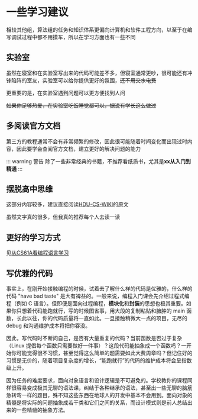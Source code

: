 # 一些学习建议
相较其他组，算法组的任务和知识体系更偏向计算机和软件工程方向，以至于在编写调试过程中都不用摸车，所以在学习方面也有一些不同

## 实验室
虽然在寝室和在实验室写出来的代码可能差不多，但寝室通常更吵，很可能还有冲锋陷阵的室友，实验室可以给你提供更好的氛围，~~还不用交水电费~~

更重要的是，在实验室遇到问题可以更方便找到人问

~~如果你足够热爱，在实验室吃饭睡觉都可以，据说有学长这么做过~~

## 多阅读官方文档
第三方的教程通常不会有非常频繁的修改，因此很可能随着时间变化而出现过时内容，因此要学会查阅官方文档，建立更好的解决问题的能力

::: warning 警告
除了一些非常经典的书籍，不推荐看纸质书，尤其是**xx从入门到精通**
:::

## 摆脱高中思维
这部分内容较多，建议直接阅读[HDU-CS-WIKI](https://hdu-cs.wiki/2.%E9%AB%98%E6%95%88%E5%AD%A6%E4%B9%A0/2.1%E9%AB%98%E6%95%88%E7%9A%84%E5%89%8D%E6%8F%90%EF%BC%9A%E6%91%86%E8%84%B1%E9%AB%98%E4%B8%AD%E6%80%9D%E7%BB%B4)的原文

虽然文字真的很多，但我真的推荐每个人去读一读

## 更好的学习方式
见[从CS61A看编程语言学习](https://hdu-cs.wiki/3.%E7%BC%96%E7%A8%8B%E6%80%9D%E7%BB%B4%E4%BD%93%E7%B3%BB%E6%9E%84%E5%BB%BA/3.6.1%E4%BB%8ECS61A%E7%9C%8B%E7%BC%96%E7%A8%8B%E8%AF%AD%E8%A8%80%E5%AD%A6%E4%B9%A0#%E9%94%99%E8%AF%AF%E7%9A%84%E5%AD%A6%E4%B9%A0%E6%96%B9%E5%BC%8F)

## 写优雅的代码
事实上，在刚开始接触编程的时候，试着去了解什么样的代码是优雅的，什么样的代码 "have bad taste" 是大有裨益的。一般来说，编程入门课会先介绍过程式编程（例如 C 语言）。但即便是面向过程编程，**模块化**和**封装**的思想也极其重要。如果你只想着代码能跑就行，写的时候图省事，用大段的复制粘贴和臃肿的 main 函数，长此以往，你的代码质量将一直如此。一旦接触稍微大一点的项目，无尽的 debug 和沟通维护成本将把你吞没。

因此，写代码时不断问自己，是否有大量重复的代码？当前函数是否过于复杂（Linux 提倡每个函数只需要做好一件事）？这段代码能抽象成一个函数吗？一开始你可能觉得很不习惯，甚至觉得这么简单的题需要如此大费周章吗？但记住好的习惯是无价的，随着项目复杂度的增长，“能跑就行”的代码的维护成本将会呈指数级上升。

因为任务的难度要求，面向对象语言和设计逻辑是不可避免的。学校教你的课程同样很容易变成极其无聊的语法课，纠结于各种继承的语法，甚至出一些无聊的脑筋急转弯一样的题目，殊不知这些东西在地球人的开发中基本不会用到。面向对象的精髓是将实际的问题抽象成若干类和它们之间的关系，而设计模式则是前人总结出来的一些精髓的抽象方法。
